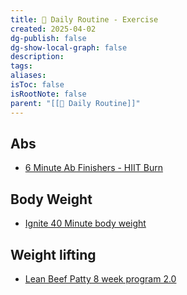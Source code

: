```yaml
---
title: 📆 Daily Routine - Exercise
created: 2025-04-02
dg-publish: false
dg-show-local-graph: false
description: 
tags: 
aliases: 
isToc: false
isRootNote: false
parent: "[[📆 Daily Routine]]"
---
```

## Abs
* [6 Minute Ab Finishers - HIIT Burn](https://drive.google.com/file/d/1QK4-VdBXCMiO2k9Wjpe0pdeU1pa3cOYt/view?usp=drive_link)
## Body Weight
* [Ignite 40 Minute body weight](https://drive.google.com/file/d/1JLhDImJgM1uXb8eqxcJJiUR2NBh_andl/view?usp=drive_link)
## Weight lifting
* [Lean Beef Patty 8 week program 2.0](https://drive.google.com/file/d/1TG2rXptiSt8BX6Y-yuTurwFIzzXrKZG_/view?usp=drive_link)